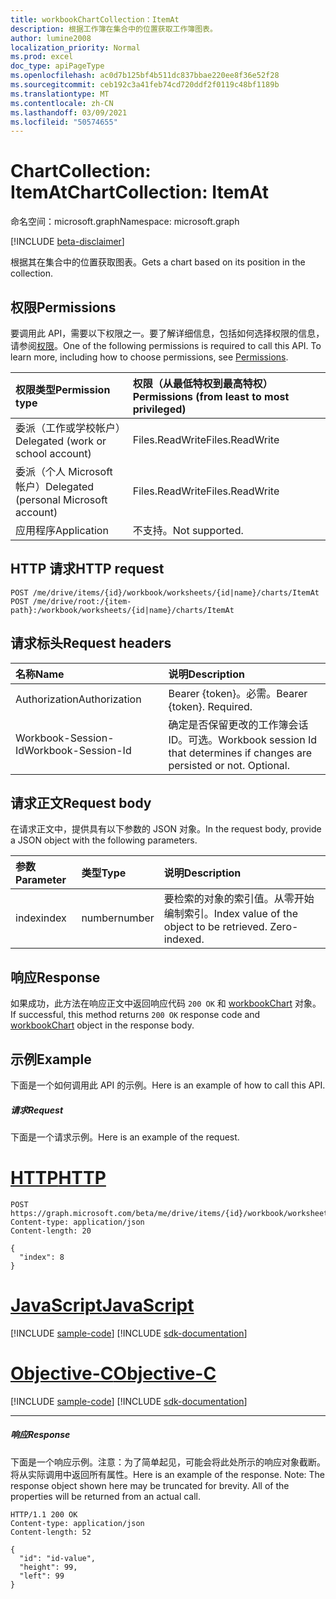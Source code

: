 ```yaml
---
title: workbookChartCollection：ItemAt
description: 根据工作簿在集合中的位置获取工作簿图表。
author: lumine2008
localization_priority: Normal
ms.prod: excel
doc_type: apiPageType
ms.openlocfilehash: ac0d7b125bf4b511dc837bbae220ee8f36e52f28
ms.sourcegitcommit: ceb192c3a41feb74cd720ddf2f0119c48bf1189b
ms.translationtype: MT
ms.contentlocale: zh-CN
ms.lasthandoff: 03/09/2021
ms.locfileid: "50574655"
---
```

# <a name="chartcollection-itemat"></a><span data-ttu-id="017a9-103">ChartCollection: ItemAt</span><span class="sxs-lookup"><span data-stu-id="017a9-103">ChartCollection: ItemAt</span></span>

<span data-ttu-id="017a9-104">命名空间：microsoft.graph</span><span class="sxs-lookup"><span data-stu-id="017a9-104">Namespace: microsoft.graph</span></span>

[!INCLUDE [beta-disclaimer](../../includes/beta-disclaimer.md)]

<span data-ttu-id="017a9-105">根据其在集合中的位置获取图表。</span><span class="sxs-lookup"><span data-stu-id="017a9-105">Gets a chart based on its position in the collection.</span></span>
## <a name="permissions"></a><span data-ttu-id="017a9-106">权限</span><span class="sxs-lookup"><span data-stu-id="017a9-106">Permissions</span></span>
<span data-ttu-id="017a9-p101">要调用此 API，需要以下权限之一。要了解详细信息，包括如何选择权限的信息，请参阅[权限](/graph/permissions-reference)。</span><span class="sxs-lookup"><span data-stu-id="017a9-p101">One of the following permissions is required to call this API. To learn more, including how to choose permissions, see [Permissions](/graph/permissions-reference).</span></span>

|<span data-ttu-id="017a9-109">权限类型</span><span class="sxs-lookup"><span data-stu-id="017a9-109">Permission type</span></span>      | <span data-ttu-id="017a9-110">权限（从最低特权到最高特权）</span><span class="sxs-lookup"><span data-stu-id="017a9-110">Permissions (from least to most privileged)</span></span>              |
|:--------------------|:---------------------------------------------------------|
|<span data-ttu-id="017a9-111">委派（工作或学校帐户）</span><span class="sxs-lookup"><span data-stu-id="017a9-111">Delegated (work or school account)</span></span> | <span data-ttu-id="017a9-112">Files.ReadWrite</span><span class="sxs-lookup"><span data-stu-id="017a9-112">Files.ReadWrite</span></span>    |
|<span data-ttu-id="017a9-113">委派（个人 Microsoft 帐户）</span><span class="sxs-lookup"><span data-stu-id="017a9-113">Delegated (personal Microsoft account)</span></span> | <span data-ttu-id="017a9-114">Files.ReadWrite</span><span class="sxs-lookup"><span data-stu-id="017a9-114">Files.ReadWrite</span></span>    |
|<span data-ttu-id="017a9-115">应用程序</span><span class="sxs-lookup"><span data-stu-id="017a9-115">Application</span></span> | <span data-ttu-id="017a9-116">不支持。</span><span class="sxs-lookup"><span data-stu-id="017a9-116">Not supported.</span></span> |

## <a name="http-request"></a><span data-ttu-id="017a9-117">HTTP 请求</span><span class="sxs-lookup"><span data-stu-id="017a9-117">HTTP request</span></span>
<!-- { "blockType": "ignored" } -->
```http
POST /me/drive/items/{id}/workbook/worksheets/{id|name}/charts/ItemAt
POST /me/drive/root:/{item-path}:/workbook/worksheets/{id|name}/charts/ItemAt

```
## <a name="request-headers"></a><span data-ttu-id="017a9-118">请求标头</span><span class="sxs-lookup"><span data-stu-id="017a9-118">Request headers</span></span>
| <span data-ttu-id="017a9-119">名称</span><span class="sxs-lookup"><span data-stu-id="017a9-119">Name</span></span>       | <span data-ttu-id="017a9-120">说明</span><span class="sxs-lookup"><span data-stu-id="017a9-120">Description</span></span>|
|:---------------|:----------|
| <span data-ttu-id="017a9-121">Authorization</span><span class="sxs-lookup"><span data-stu-id="017a9-121">Authorization</span></span>  | <span data-ttu-id="017a9-p102">Bearer {token}。必需。</span><span class="sxs-lookup"><span data-stu-id="017a9-p102">Bearer {token}. Required.</span></span> |
| <span data-ttu-id="017a9-124">Workbook-Session-Id</span><span class="sxs-lookup"><span data-stu-id="017a9-124">Workbook-Session-Id</span></span>  | <span data-ttu-id="017a9-p103">确定是否保留更改的工作簿会话 ID。可选。</span><span class="sxs-lookup"><span data-stu-id="017a9-p103">Workbook session Id that determines if changes are persisted or not. Optional.</span></span>|

## <a name="request-body"></a><span data-ttu-id="017a9-127">请求正文</span><span class="sxs-lookup"><span data-stu-id="017a9-127">Request body</span></span>
<span data-ttu-id="017a9-128">在请求正文中，提供具有以下参数的 JSON 对象。</span><span class="sxs-lookup"><span data-stu-id="017a9-128">In the request body, provide a JSON object with the following parameters.</span></span>

| <span data-ttu-id="017a9-129">参数</span><span class="sxs-lookup"><span data-stu-id="017a9-129">Parameter</span></span>    | <span data-ttu-id="017a9-130">类型</span><span class="sxs-lookup"><span data-stu-id="017a9-130">Type</span></span>   |<span data-ttu-id="017a9-131">说明</span><span class="sxs-lookup"><span data-stu-id="017a9-131">Description</span></span>|
|:---------------|:--------|:----------|
|<span data-ttu-id="017a9-132">index</span><span class="sxs-lookup"><span data-stu-id="017a9-132">index</span></span>|<span data-ttu-id="017a9-133">number</span><span class="sxs-lookup"><span data-stu-id="017a9-133">number</span></span>|<span data-ttu-id="017a9-p104">要检索的对象的索引值。从零开始编制索引。</span><span class="sxs-lookup"><span data-stu-id="017a9-p104">Index value of the object to be retrieved. Zero-indexed.</span></span>|

## <a name="response"></a><span data-ttu-id="017a9-136">响应</span><span class="sxs-lookup"><span data-stu-id="017a9-136">Response</span></span>

<span data-ttu-id="017a9-137">如果成功，此方法在响应正文中返回响应代码 `200 OK` 和 [workbookChart](../resources/workbookchart.md) 对象。</span><span class="sxs-lookup"><span data-stu-id="017a9-137">If successful, this method returns `200 OK` response code and [workbookChart](../resources/workbookchart.md) object in the response body.</span></span>

## <a name="example"></a><span data-ttu-id="017a9-138">示例</span><span class="sxs-lookup"><span data-stu-id="017a9-138">Example</span></span>
<span data-ttu-id="017a9-139">下面是一个如何调用此 API 的示例。</span><span class="sxs-lookup"><span data-stu-id="017a9-139">Here is an example of how to call this API.</span></span>
##### <a name="request"></a><span data-ttu-id="017a9-140">请求</span><span class="sxs-lookup"><span data-stu-id="017a9-140">Request</span></span>
<span data-ttu-id="017a9-141">下面是一个请求示例。</span><span class="sxs-lookup"><span data-stu-id="017a9-141">Here is an example of the request.</span></span>

# <a name="http"></a>[<span data-ttu-id="017a9-142">HTTP</span><span class="sxs-lookup"><span data-stu-id="017a9-142">HTTP</span></span>](#tab/http)
<!-- {
  "blockType": "request",
  "name": "chartcollection_itemat"
}-->
```http
POST https://graph.microsoft.com/beta/me/drive/items/{id}/workbook/worksheets/{id|name}/charts/ItemAt
Content-type: application/json
Content-length: 20

{
  "index": 8
}
```
# <a name="javascript"></a>[<span data-ttu-id="017a9-143">JavaScript</span><span class="sxs-lookup"><span data-stu-id="017a9-143">JavaScript</span></span>](#tab/javascript)
[!INCLUDE [sample-code](../includes/snippets/javascript/chartcollection-itemat-javascript-snippets.md)]
[!INCLUDE [sdk-documentation](../includes/snippets/snippets-sdk-documentation-link.md)]

# <a name="objective-c"></a>[<span data-ttu-id="017a9-144">Objective-C</span><span class="sxs-lookup"><span data-stu-id="017a9-144">Objective-C</span></span>](#tab/objc)
[!INCLUDE [sample-code](../includes/snippets/objc/chartcollection-itemat-objc-snippets.md)]
[!INCLUDE [sdk-documentation](../includes/snippets/snippets-sdk-documentation-link.md)]

---


##### <a name="response"></a><span data-ttu-id="017a9-145">响应</span><span class="sxs-lookup"><span data-stu-id="017a9-145">Response</span></span>
<span data-ttu-id="017a9-p105">下面是一个响应示例。注意：为了简单起见，可能会将此处所示的响应对象截断。将从实际调用中返回所有属性。</span><span class="sxs-lookup"><span data-stu-id="017a9-p105">Here is an example of the response. Note: The response object shown here may be truncated for brevity. All of the properties will be returned from an actual call.</span></span>
<!-- {
  "blockType": "response",
  "truncated": true,
  "@odata.type": "microsoft.graph.workbookChart"
} -->
```http
HTTP/1.1 200 OK
Content-type: application/json
Content-length: 52

{
  "id": "id-value",
  "height": 99,
  "left": 99
}
```

<!-- uuid: 8fcb5dbc-d5aa-4681-8e31-b001d5168d79
2015-10-25 14:57:30 UTC -->
<!--
{
  "type": "#page.annotation",
  "description": "ChartCollection: ItemAt",
  "keywords": "",
  "section": "documentation",
  "tocPath": "",
  "suppressions": [
  ]
}
-->



